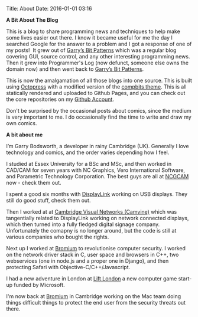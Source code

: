 Title: About
Date: 2016-01-01 03:16

**A Bit About The Blog**

This is a blog to share programming news and techniques to help make some lives easier out there.  I know it became useful for me the day I searched Google for the answer to a problem and I got a response of one of my posts!  It grew out of [Garry&#8217;s Bit Patterns][1] which was a regular blog covering GUI, source control, and any other interesting programming news.  Then it grew into Programmer's Log (now defunct, someone else owns the domain now) and then went back to [Garry&#8217;s Bit Patterns][1].

This is now the amalgamation of all those blogs into one source.  This is built using [Octopress][2] with a modified version of the [compbits theme][3].  This is all statically rendered and uploaded to Github Pages, and you can check out the core repositories on my [Github Account][4].

Don't be surprised by the occasional posts about comics, since the medium is very important to me.  I do occasionally find the time to write and draw my own comics.

**A bit about me**

I&#8217;m Garry Bodsworth, a developer in rainy Cambridge (UK).  Generally I love technology and comics, and the order varies depending how I feel.

I studied at Essex University for a BSc and MSc, and then worked in CAD/CAM for seven years with NC Graphics, Vero International Software, and Parametric Technology Corporation.  The best guys are all at [NCGCAM][5] now - check them out.

I spent a good six months with [DisplayLink][6] working on USB displays.  They still do good stuff, check them out.

Then I worked at at [Cambridge Visual Networks (Camvine)][7] which was tangentially related to DisplayLink working on network connected displays, which then turned into a fully fledged digital signage company.  Unfortunately the comapny is no longer around, but the code is still at various companies who bought the rights.

Next up I worked at [Bromium][8] to revolutionise computer security.  I worked on the network driver stack in C, user space and browsers in C++, two webservices (one in node.js and a proper one in Django), and then protecting Safari with Objective-C/C++/Javascript.

I had a new adventure in London at [Lift London][9] a new computer game start-up funded by Microsoft.

I'm now back at [Bromium][8] in Cambridge working on the Mac team doing things difficult things to protect the end user from the security threats out there.

 [1]: http://garrys-brain.blogspot.com
 [2]: http://www.octopress.org
 [3]: https://github.com/iwinux/compbits
 [4]: https://github.com/garrybodsworth/
 [5]: http://www.ncgcam.com
 [6]: http://displaylink.com
 [7]: http://www.camvine.com
 [8]: http://www.bromium.com
 [9]: http://www.eurogamer.net/articles/2013-01-10-microsoft-announces-lift-london-a-new-developer-focused-on-cloud-games-for-tablets-mobiles-and-tvs
